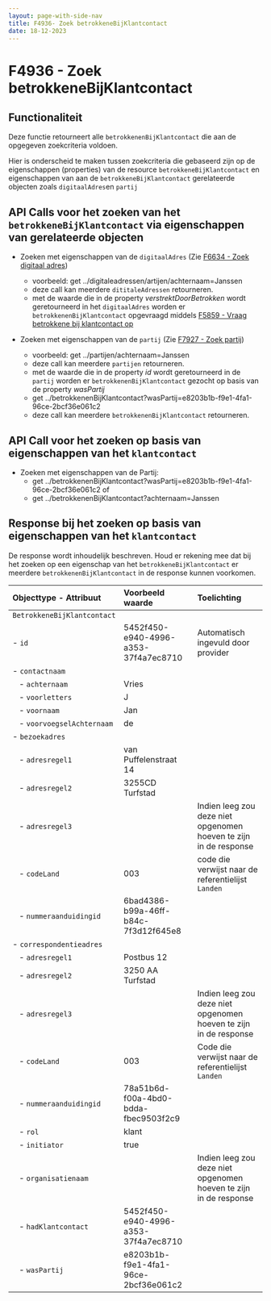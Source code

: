 ```yaml
---
layout: page-with-side-nav
title: F4936- Zoek betrokkeneBijKlantcontact
date: 18-12-2023
---
```


# F4936 - Zoek betrokkeneBijKlantcontact

## Functionaliteit

Deze functie retourneert alle `betrokkenenBijKlantcontact` die aan de opgegeven zoekcriteria voldoen.

Hier is onderscheid te maken tussen zoekcriteria die gebaseerd zijn op de eigenschappen (properties) van de resource `betrokkeneBijKlantcontact` en eigenschappen van aan de `betrokkeneBijKlantcontact` gerelateerde objecten zoals `digitaalAdres`en `partij` 

## API Calls voor het zoeken van het `betrokkeneBijKlantcontact` via eigenschappen van gerelateerde objecten


- Zoeken met eigenschappen van de `digitaalAdres` (Zie [F6634 - Zoek digitaal adres](./6634.md))
  - voorbeeld: get ../digitaleadressen/artijen/achternaam=Janssen
  - deze call kan meerdere `dititaleAdressen` retourneren.
  - met de waarde die in de property *verstrektDoorBetrokken* wordt geretourneerd in het `digitaalAdres` worden er `betrokkenenBijKlantcontact` opgevraagd middels [F5859 - Vraag betrokkene bij klantcontact op](./5859.md) 

- Zoeken met eigenschappen van de `partij` (Zie [F7927 - Zoek partij](./7927.md))
  - voorbeeld: get ../partijen/achternaam=Janssen
  - deze call kan meerdere `partijen` retourneren.
  - met de waarde die in de property *id* wordt geretourneerd in de `partij` worden er `betrokkenenBijKlantcontact` gezocht op basis van de property *wasPartij* 
  - get ../betrokkenenBijKlantcontact?wasPartij=e8203b1b-f9e1-4fa1-96ce-2bcf36e061c2
  - deze call kan meerdere `betrokkenenBijKlantcontact` retourneren.

## API Call voor het zoeken op basis van eigenschappen van het `klantcontact` 

- Zoeken met eigenschappen van de Partij: 
  - get ../betrokkenenBijKlantcontact?wasPartij=e8203b1b-f9e1-4fa1-96ce-2bcf36e061c2  of 
  - get ../betrokkenenBijKlantcontact?achternaam=Janssen
 

## Response bij het zoeken op basis van eigenschappen van het `klantcontact` 

De response wordt inhoudelijk beschreven. Houd er rekening mee dat bij het zoeken op een eigenschap van het `betrokkeneBijKlantcontact` er meerdere `betrokkenenBijKlantcontact` in de response kunnen voorkomen. 

| Objecttype - Attribuut | Voorbeeld waarde | Toelichting |
| :----------- | :----------- | :----------- |
| `BetrokkeneBijKlantcontact` | | |
| - `id` | 5452f450-e940-4996-a353-37f4a7ec8710 | Automatisch ingevuld door provider |
| - `contactnaam` | | | 
| &nbsp;&nbsp; - `achternaam` | Vries | |
| &nbsp;&nbsp; - `voorletters` | J | |
| &nbsp;&nbsp; - `voornaam` | Jan | | 
| &nbsp;&nbsp; - `voorvoegselAchternaam` | de | | 
| - `bezoekadres` | | |
| &nbsp;&nbsp; - `adresregel1` | van Puffelenstraat 14 | |
| &nbsp;&nbsp; - `adresregel2` | 3255CD Turfstad | |
| &nbsp;&nbsp; - `adresregel3` | | Indien leeg zou deze niet opgenomen hoeven te zijn in de response |
| &nbsp;&nbsp; - `codeLand`  | 003 | code die verwijst naar de referentielijst `Landen` | 
| &nbsp;&nbsp; - `nummeraanduidingid` | 6bad4386-b99a-46ff-b84c-7f3d12f645e8 | | 
| - `correspondentieadres` | | |
| &nbsp;&nbsp; - `adresregel1` | Postbus 12 | |
| &nbsp;&nbsp; - `adresregel2` | 3250 AA Turfstad | |
| &nbsp;&nbsp; - `adresregel3` | | Indien leeg zou deze niet opgenomen hoeven te zijn in de response |
| &nbsp;&nbsp; - `codeLand`  | 003 | Code die verwijst naar de referentielijst `Landen` | 
| &nbsp;&nbsp; - `nummeraanduidingid` | 78a51b6d-f00a-4bd0-bdda-fbec9503f2c9 | | 
| &nbsp;&nbsp; - `rol` | klant | | 
| &nbsp;&nbsp; - `initiator` | true | |
| &nbsp;&nbsp; - `organisatienaam` | | Indien leeg zou deze niet opgenomen hoeven te zijn in de response |
| &nbsp;&nbsp; - `hadKlantcontact` | 5452f450-e940-4996-a353-37f4a7ec8710 | |
| &nbsp;&nbsp; - `wasPartij` | e8203b1b-f9e1-4fa1-96ce-2bcf36e061c2 | |
